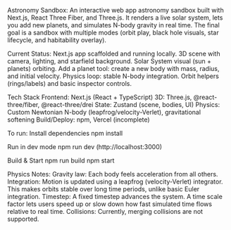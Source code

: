 Astronomy Sandbox:
An interactive web app astronomy sandbox built with Next.js, React Three Fiber, and Three.js. It renders a live solar system, lets you add new planets, and simulates N-body gravity in real time. The final goal is a sandbox with multiple modes (orbit play, black hole visuals, star lifecycle, and habitability overlay).

Current Status:
Next.js app scaffolded and running locally.
3D scene with camera, lighting, and starfield background.
Solar System visual (sun + planets) orbiting.
Add a planet tool: create a new body with mass, radius, and initial velocity.
Physics loop: stable N-body integration.
Orbit helpers (rings/labels) and basic inspector controls.


Tech Stack
Frontend: Next.js (React + TypeScript)
3D: Three.js, @react-three/fiber, @react-three/drei
State: Zustand (scene, bodies, UI)
Physics: Custom Newtonian N-body (leapfrog/velocity-Verlet), gravitational softening
Build/Deploy: npm, Vercel (incomplete)


To run:
Install dependencies
npm install

Run in dev mode
npm run dev (http://localhost:3000)

Build & Start
npm run build
npm start


Physics Notes:
Gravity law: Each body feels acceleration from all others.
Integration: Motion is updated using a leapfrog (velocity-Verlet) integrator. This makes orbits stable over long time periods, unlike basic Euler integration.
Timestep: A fixed timestep advances the system. A time scale factor lets users speed up or slow down how fast simulated time flows relative to real time.
Collisions: Currently, merging collisions are not supported. 
